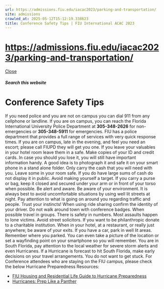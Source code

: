 ```yaml
---
url: https://admissions.fiu.edu/iacac2023/parking-and-transportation/
site: admissions
crawled_at: 2025-05-12T15:12:19.338623
title: Conference Safety Tips | FIU International ACAC 2023
---
```


# https://admissions.fiu.edu/iacac2023/parking-and-transportation/

[ Close ](https://admissions.fiu.edu/iacac2023/miami/safety-tips/)
##### Search this website
# Conference Safety Tips
If you need police and you are not on campus you can dial 911 from any cellphone or landline.
If you are on campus, you can reach the Florida International University Police Department at **305-348-2626** for non-emergencies or **305-348-5911** for emergencies. FIU has a police department that provides a full range of services with very quick response times. If you are on campus, late in the evening, and feel you need an escort; please call FIUPD they will get you one.
If you leave your valuables in your hotel room leave them in a safe.
Make copies of your ID and credit cards. In case you should you lose it, you will still have important information handy. A good idea is to photograph it and safe it on your smart phone in a stand alone folder.
Only carry the cash that you will need with you. Leave some in your room safe.
If you do have large sums of cash do not display it in public. Avoid making yourself a target.
If you carry a purse or bag, keep it closed and secured under your arm or in front of your torso when possible.
Be alert and aware. Be aware of your environment. It is always best to avoid uncomfortable situations by using well lit streets at night. Pay attention to what is going on around you regarding traffic and people. Trust your instincts!
When using ride sharing confirm the identity of your driver.
Do not walk around town with conference badges.
When possible travel in groups. There is safety in numbers. Most assaults happen to lone victims.
Avoid street solicitors. If you want to be philanthropic donate to a charitable institution.
When in your hotel, at a restaurant, or really just anywhere; be aware of your exits.
If you have a car, park in well lit areas. Remember where you parked. You can even take a picture of the location or set a wayfinding point on your smartphone so you will remember.
You are in South Florida, pay attention to the local weather for severe storm alerts and even Hurricanes. If a Hurricane is forecast to hit South Florida, make early decisions on your travel arrangements. You do not want to get stuck. 
For Conference attendees who are staying on the FIU campus, please check the below Hurricane Preparedness Resources: 
  * [FIU Housing and Residential Life Guide to Hurricane Preparedness](https://housing.fiu.edu/_assets/docs/hurricane-guide.pdf)
  * [Hurricanes: Prep Like a Panther](https://prep.fiu.edu/courses/#/)



